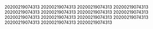 20200219074313
20200219074313
20200219074313
20200219074313
20200219074313
20200219074313
20200219074313
20200219074313
20200219074313
20200219074313
20200219074313
20200219074313
20200219074313
20200219074313
20200219074313
